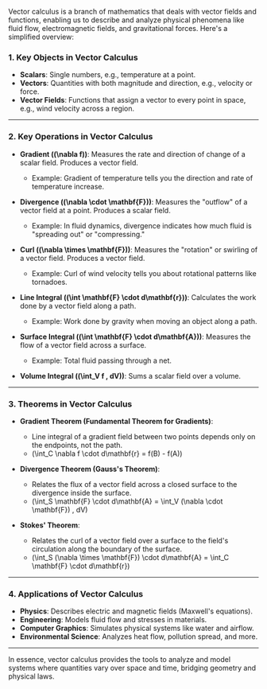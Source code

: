 Vector calculus is a branch of mathematics that deals with vector fields and functions, enabling us to describe and analyze physical phenomena like fluid flow, electromagnetic fields, and gravitational forces. Here's a simplified overview:

### 1. **Key Objects in Vector Calculus**
- **Scalars**: Single numbers, e.g., temperature at a point.
- **Vectors**: Quantities with both magnitude and direction, e.g., velocity or force.
- **Vector Fields**: Functions that assign a vector to every point in space, e.g., wind velocity across a region.

---

### 2. **Key Operations in Vector Calculus**
- **Gradient (\(\nabla f\))**: Measures the rate and direction of change of a scalar field. Produces a vector field.
  - Example: Gradient of temperature tells you the direction and rate of temperature increase.
  
- **Divergence (\(\nabla \cdot \mathbf{F}\))**: Measures the "outflow" of a vector field at a point. Produces a scalar field.
  - Example: In fluid dynamics, divergence indicates how much fluid is "spreading out" or "compressing."

- **Curl (\(\nabla \times \mathbf{F}\))**: Measures the "rotation" or swirling of a vector field. Produces a vector field.
  - Example: Curl of wind velocity tells you about rotational patterns like tornadoes.

- **Line Integral (\(\int \mathbf{F} \cdot d\mathbf{r}\))**: Calculates the work done by a vector field along a path.
  - Example: Work done by gravity when moving an object along a path.

- **Surface Integral (\(\int \mathbf{F} \cdot d\mathbf{A}\))**: Measures the flow of a vector field across a surface.
  - Example: Total fluid passing through a net.

- **Volume Integral (\(\int_V f \, dV\))**: Sums a scalar field over a volume.

---

### 3. **Theorems in Vector Calculus**
- **Gradient Theorem (Fundamental Theorem for Gradients)**: 
  - Line integral of a gradient field between two points depends only on the endpoints, not the path.
  - \(\int_C \nabla f \cdot d\mathbf{r} = f(B) - f(A)\)
  
- **Divergence Theorem (Gauss's Theorem)**: 
  - Relates the flux of a vector field across a closed surface to the divergence inside the surface.
  - \(\int_S \mathbf{F} \cdot d\mathbf{A} = \int_V (\nabla \cdot \mathbf{F}) \, dV\)
  
- **Stokes' Theorem**: 
  - Relates the curl of a vector field over a surface to the field's circulation along the boundary of the surface.
  - \(\int_S (\nabla \times \mathbf{F}) \cdot d\mathbf{A} = \int_C \mathbf{F} \cdot d\mathbf{r}\)

---

### 4. **Applications of Vector Calculus**
- **Physics**: Describes electric and magnetic fields (Maxwell's equations).
- **Engineering**: Models fluid flow and stresses in materials.
- **Computer Graphics**: Simulates physical systems like water and airflow.
- **Environmental Science**: Analyzes heat flow, pollution spread, and more.

---

In essence, vector calculus provides the tools to analyze and model systems where quantities vary over space and time, bridging geometry and physical laws.

